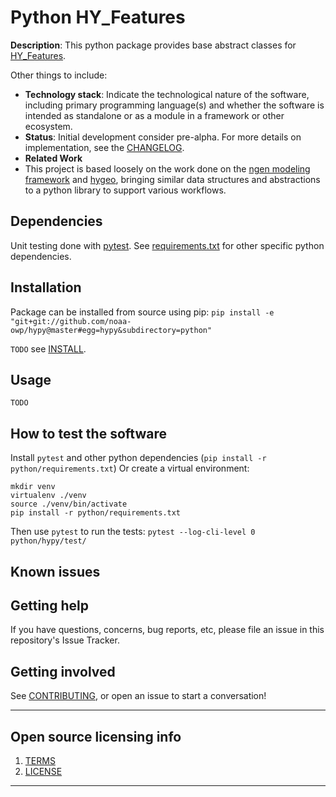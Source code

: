 # Python HY_Features

**Description**:  This python package provides base abstract classes for [HY_Features](https://docs.opengeospatial.org/is/14-111r6/14-111r6.html).

Other things to include:

  - **Technology stack**: Indicate the technological nature of the software, including primary programming language(s) and whether the software is intended as standalone or as a module in a framework or other ecosystem.
  - **Status**:  Initial development consider pre-alpha. For more details on implementation, see the [CHANGELOG](CHANGELOG.md).
  - **Related Work**
  - This project is based loosely on the work done on the [ngen modeling framework](https://github.com/noaa-owp/ngen) and [hygeo](https://github.com/dblodgett-usgs/hygeo), bringing similar data structures and abstractions to a python library to support various workflows.


## Dependencies
Unit testing done with [pytest](https://github.com/pytest-dev/pytest).  See [requirements.txt](requirements.txt) for other specific python dependencies.

## Installation
Package can be installed from source using pip:
`pip install -e "git+git://github.com/noaa-owp/hypy@master#egg=hypy&subdirectory=python"`

`TODO` see [INSTALL](INSTALL.md).

## Usage

`TODO`

## How to test the software

Install `pytest` and other python dependencies (`pip install -r python/requirements.txt`)
Or create a virtual environment:
```
mkdir venv
virtualenv ./venv
source ./venv/bin/activate
pip install -r python/requirements.txt
```
Then use `pytest` to run the tests:
`pytest --log-cli-level 0 python/hypy/test/`

## Known issues


## Getting help

If you have questions, concerns, bug reports, etc, please file an issue in this repository's Issue Tracker.

## Getting involved

See [CONTRIBUTING](CONTRIBUTING.md), or open an issue to start a conversation!


----

## Open source licensing info
1. [TERMS](TERMS.md)
2. [LICENSE](LICENSE)


----
